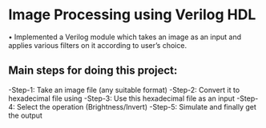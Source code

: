
# Image Processing using Verilog HDL

• Implemented a Verilog module which takes an image as an input and applies various filters on it according to user’s choice.

## Main steps for doing this project:
-Step-1: Take an image file (any suitable format)
-Step-2: Convert it to hexadecimal file using
-Step-3: Use this hexadecimal file as an input
-Step-4: Select the operation (Brightness/Invert)
-Step-5: Simulate and finally get the output
